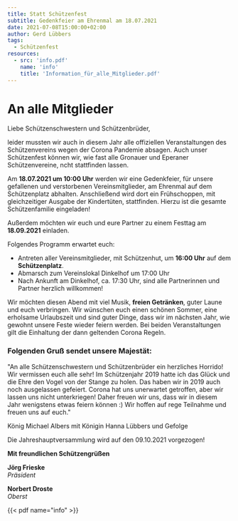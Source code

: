 ```yaml
---
title: Statt Schützenfest
subtitle: Gedenkfeier am Ehrenmal am 18.07.2021
date: 2021-07-08T15:00:00+02:00
author: Gerd Lübbers
tags:
  - Schützenfest
resources:
  - src: 'info.pdf'
    name: 'info'
    title: 'Information_für_alle_Mitglieder.pdf'
---
```


# An alle Mitglieder

Liebe Schützenschwestern und Schützenbrüder,


leider mussten wir auch in diesem Jahr alle offiziellen Veranstaltungen des Schützenvereins wegen der Corona
Pandemie absagen. Auch unser Schützenfest können wir, wie fast alle Gronauer und Eperaner Schützenvereine,
ncht stattfinden lassen.

Am **18.07.2021 um 10:00 Uhr** werden wir eine Gedenkfeier, für unsere gefallenen und verstorbenen
Vereinsmitglieder, am Ehrenmal auf dem Schützenplatz abhalten. Anschließend wird dort ein Frühschoppen, mit
gleichzeitiger Ausgabe der Kindertüten, stattfinden. Hierzu ist die gesamte Schützenfamilie eingeladen!


Außerdem möchten wir euch und eure Partner zu einem Festtag am **18.09.2021** einladen.

Folgendes Programm erwartet euch:

- Antreten aller Vereinsmitglieder, mit Schützenhut, um **16:00 Uhr** auf dem **Schützenplatz**.
- Abmarsch zum Vereinslokal Dinkelhof um 17:00 Uhr
- Nach Ankunft am Dinkelhof, ca. 17:30 Uhr, sind alle Partnerinnen und Partner herzlich willkommen!

Wir möchten diesen Abend mit viel Musik, **freien Getränken**, guter Laune und euch verbringen.
Wir wünschen euch einen schönen Sommer, eine erholsame Urlaubszeit und sind guter Dinge, dass wir im
nächsten Jahr, wie gewohnt unsere Feste wieder feiern werden.
Bei beiden Veranstaltungen gilt die Einhaltung der dann geltenden Corona Regeln.


### Folgenden Gruß sendet unsere Majestät:

"An alle Schützenschwestern und Schützenbrüder ein herzliches Horrido!
Wir vermissen euch alle sehr!
Im Schützenjahr 2019 hatte ich das Glück und die Ehre den Vogel von der Stange zu holen. Das haben wir in
2019 auch noch ausgelassen gefeiert. Corona hat uns unerwartet getroffen, aber wir lassen uns nicht
unterkriegen! Daher freuen wir uns, dass wir in diesem Jahr wenigstens etwas feiern können :)
Wir hoffen auf rege Teilnahme und freuen uns auf euch."

König Michael Albers mit Königin Hanna Lübbers und Gefolge

Die Jahreshauptversammlung wird auf den 09.10.2021 vorgezogen!

**Mit freundlichen Schützengrüßen**

**Jörg Frieske**  
*Präsident*

**Norbert Droste**  
*Oberst*

{{< pdf name="info" >}}
